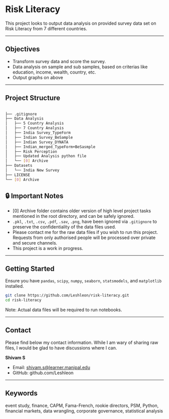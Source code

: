 # Risk Literacy
This project looks to output data analysis on provided survey data set on Risk Literacy from 7 different countries.

---

## Objectives
- Transform survey data and score the survey.
- Data analysis on sample and sub samples, based on criterias like education, income, wealth, country, etc.
- Output graphs on above

---

## Project Structure

```bash

├── .gitignore
├── Data Analysis
│   ├── 5 Country Analysis
│   ├── 7 Country Analysis
│   ├── India Survey_TypeForm
│   ├── Indian Survey_BeSample
│   ├── Indian Survey_DYNATA
│   ├── Indian_merged_TypeForm+BeSasmple
│   ├── Risk Perception
│   ├── Updated Analysis python file
│   └── [0] Archive
├── Datasets
│   └── India New Survey
├── LICENSE
└── [0] Archive

```

## 🔒 Important Notes

  - [0] Archive folder contains older version of high level project tasks mentioned in the root directory, and can be safely ignored.
  - `.pkl`, `.txt`, `.csv`, `.pdf`, `.sav`, `.png`, have been ignored via `.gitignore` to preserve the confidentiality of the data files used.
  - Please contact me for the raw data files if you wish to run this project. Requests from only authorised people will be processed over private and secure channels.
  - This project is a work in progress.

---

## Getting Started
Ensure you have `pandas`, `scipy`, `numpy`, `seaborn`, `statsmodels`, and `matplotlib` installed.

```bash
git clone https://github.com/Leshleon/risk-literacy.git
cd risk-literacy
```
Note: Actual data files will be required to run notebooks.

---

## Contact
Please find below my contact information. While I am wary of sharing raw files, I would be glad to have discussions where I can.

**Shivam S**
- Email: shivam.s@learner.manipal.edu
- GitHub: github.com/Leshleon

---

## Keywords
event study, finance, CAPM, Fama-French, rookie directors, PSM, Python, financial markets, data wrangling, corporate governance, statistical analysis

